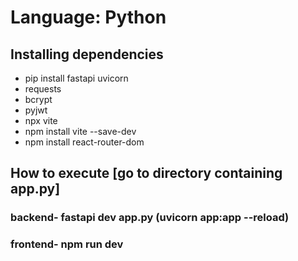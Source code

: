 # Language: Python
## Installing dependencies
* pip install fastapi uvicorn
* requests
* bcrypt
* pyjwt
* npx vite 
* npm install vite --save-dev 
* npm install react-router-dom

## How to execute [go to directory containing app.py]
### backend- fastapi dev app.py (uvicorn app:app --reload)
### frontend- npm run dev